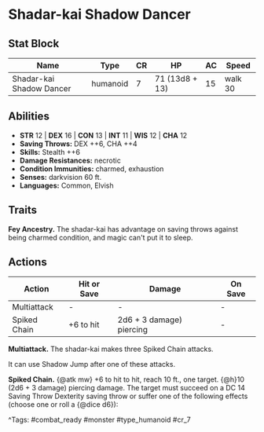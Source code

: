 # Shadar-kai Shadow Dancer

## Stat Block

| Name | Type | CR | HP | AC | Speed |
|------|------|----|----|----|-------|
| Shadar-kai Shadow Dancer | humanoid | 7 | 71 (13d8 + 13) | 15 | walk 30 |

## Abilities

- **STR** 12 | **DEX** 16 | **CON** 13 | **INT** 11 | **WIS** 12 | **CHA** 12
- **Saving Throws:** DEX ++6, CHA ++4  
- **Skills:** Stealth ++6  
- **Damage Resistances:** necrotic  
- **Condition Immunities:** charmed, exhaustion  
- **Senses:** darkvision 60 ft.  
- **Languages:** Common, Elvish

## Traits

**Fey Ancestry.** The shadar-kai has advantage on saving throws against being charmed condition, and magic can't put it to sleep.


## Actions

| Action | Hit or Save | Damage | On Save |
|--------|--------------|--------|----------|
| Multiattack | - | - | - |
| Spiked Chain | +6 to hit | 2d6 + 3 damage) piercing | - |

**Multiattack.** The shadar-kai makes three Spiked Chain attacks.

It can use Shadow Jump after one of these attacks.

**Spiked Chain.** {@atk mw} +6 to hit to hit, reach 10 ft., one target. {@h}10 (2d6 + 3 damage) piercing damage. The target must succeed on a DC 14 Saving Throw Dexterity saving throw or suffer one of the following effects (choose one or roll a {@dice d6}):


^Tags: #combat_ready #monster #type_humanoid #cr_7